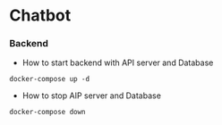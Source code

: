 # Chatbot 

### Backend
* How to start backend with API server and Database
~~~Docker
docker-compose up -d
~~~

* How to stop AIP server and Database
~~~Docker
docker-compose down
~~~



